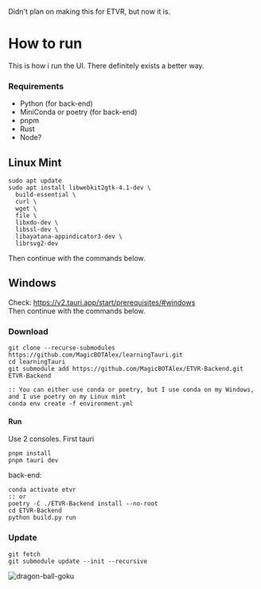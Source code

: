 Didn't plan on making this for ETVR, but now it is.

# How to run
This is how i run the UI. There definitely exists a better way.
### Requirements
- Python (for back-end)
- MiniConda or poetry (for back-end)
- pnpm
- Rust
- Node?

## Linux Mint
```
sudo apt update
sudo apt install libwebkit2gtk-4.1-dev \
  build-essential \
  curl \
  wget \
  file \
  libxdo-dev \
  libssl-dev \
  libayatana-appindicator3-dev \
  librsvg2-dev
```
Then continue with the commands below.

## Windows
Check: https://v2.tauri.app/start/prerequisites/#windows \
Then continue with the commands below.


### Download
```
git clone --recurse-submodules https://github.com/MagicBOTAlex/learningTauri.git
cd learningTauri
git submodule add https://github.com/MagicBOTAlex/ETVR-Backend.git ETVR-Backend

:: You can either use conda or poetry, but I use conda on my Windows, and I use poetry on my Linux mint
conda env create -f environment.yml
```
#### Run
Use 2 consoles. 
First tauri
```
pnpm install
pnpm tauri dev
```
back-end:
```
conda activate etvr
:: or
poetry -C ./ETVR-Backend install --no-root
cd ETVR-Backend
python build.py run
```

### Update
```
git fetch
git submodule update --init --recursive
```


![dragon-ball-goku](https://github.com/user-attachments/assets/60984fb0-7a5c-4335-bc15-998c5a0d8c22)
